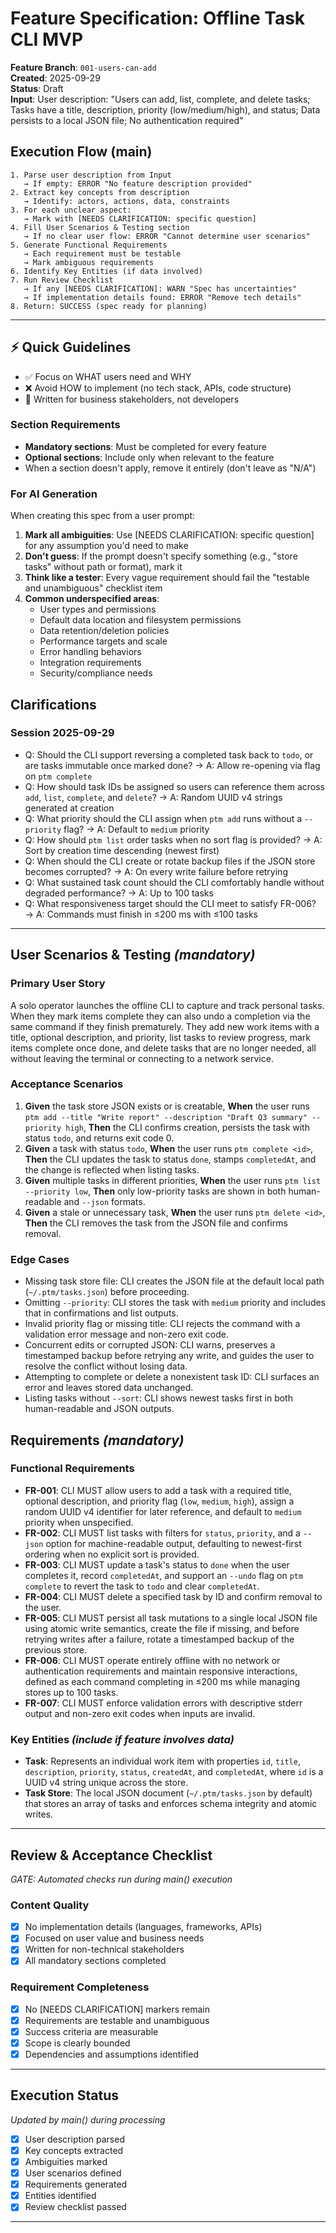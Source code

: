 # Feature Specification: Offline Task CLI MVP

**Feature Branch**: `001-users-can-add`  
**Created**: 2025-09-29  
**Status**: Draft  
**Input**: User description: "Users can add, list, complete, and delete tasks; Tasks have a title, description, priority (low/medium/high), and status; Data persists to a local JSON file; No authentication required"

## Execution Flow (main)
```
1. Parse user description from Input
   → If empty: ERROR "No feature description provided"
2. Extract key concepts from description
   → Identify: actors, actions, data, constraints
3. For each unclear aspect:
   → Mark with [NEEDS CLARIFICATION: specific question]
4. Fill User Scenarios & Testing section
   → If no clear user flow: ERROR "Cannot determine user scenarios"
5. Generate Functional Requirements
   → Each requirement must be testable
   → Mark ambiguous requirements
6. Identify Key Entities (if data involved)
7. Run Review Checklist
   → If any [NEEDS CLARIFICATION]: WARN "Spec has uncertainties"
   → If implementation details found: ERROR "Remove tech details"
8. Return: SUCCESS (spec ready for planning)
```

---

## ⚡ Quick Guidelines
- ✅ Focus on WHAT users need and WHY
- ❌ Avoid HOW to implement (no tech stack, APIs, code structure)
- 👥 Written for business stakeholders, not developers

### Section Requirements
- **Mandatory sections**: Must be completed for every feature
- **Optional sections**: Include only when relevant to the feature
- When a section doesn't apply, remove it entirely (don't leave as "N/A")

### For AI Generation
When creating this spec from a user prompt:
1. **Mark all ambiguities**: Use [NEEDS CLARIFICATION: specific question] for any assumption you'd need to make
2. **Don't guess**: If the prompt doesn't specify something (e.g., "store tasks" without path or format), mark it
3. **Think like a tester**: Every vague requirement should fail the "testable and unambiguous" checklist item
4. **Common underspecified areas**:
   - User types and permissions
   - Default data location and filesystem permissions
   - Data retention/deletion policies  
   - Performance targets and scale
   - Error handling behaviors
   - Integration requirements
   - Security/compliance needs

## Clarifications

### Session 2025-09-29

- Q: Should the CLI support reversing a completed task back to `todo`, or are tasks immutable once marked done? → A: Allow re-opening via flag on `ptm complete`
- Q: How should task IDs be assigned so users can reference them across `add`, `list`, `complete`, and `delete`? → A: Random UUID v4 strings generated at creation
- Q: What priority should the CLI assign when `ptm add` runs without a `--priority` flag? → A: Default to `medium` priority
- Q: How should `ptm list` order tasks when no sort flag is provided? → A: Sort by creation time descending (newest first)
- Q: When should the CLI create or rotate backup files if the JSON store becomes corrupted? → A: On every write failure before retrying
- Q: What sustained task count should the CLI comfortably handle without degraded performance? → A: Up to 100 tasks
- Q: What responsiveness target should the CLI meet to satisfy FR-006? → A: Commands must finish in ≤200 ms with ≤100 tasks

---

## User Scenarios & Testing *(mandatory)*

### Primary User Story
A solo operator launches the offline CLI to capture and track personal tasks. When they mark items complete they can also undo a completion via the same command if they finish prematurely. They add new work items with a title, optional description, and priority, list tasks to review progress, mark items complete once done, and delete tasks that are no longer needed, all without leaving the terminal or connecting to a network service.

### Acceptance Scenarios
1. **Given** the task store JSON exists or is creatable, **When** the user runs `ptm add --title "Write report" --description "Draft Q3 summary" --priority high`, **Then** the CLI confirms creation, persists the task with status `todo`, and returns exit code 0.
2. **Given** a task with status `todo`, **When** the user runs `ptm complete <id>`, **Then** the CLI updates the task to status `done`, stamps `completedAt`, and the change is reflected when listing tasks.
3. **Given** multiple tasks in different priorities, **When** the user runs `ptm list --priority low`, **Then** only low-priority tasks are shown in both human-readable and `--json` formats.
4. **Given** a stale or unnecessary task, **When** the user runs `ptm delete <id>`, **Then** the CLI removes the task from the JSON file and confirms removal.

### Edge Cases
- Missing task store file: CLI creates the JSON file at the default local path (`~/.ptm/tasks.json`) before proceeding.
- Omitting `--priority`: CLI stores the task with `medium` priority and includes that in confirmations and list outputs.
- Invalid priority flag or missing title: CLI rejects the command with a validation error message and non-zero exit code.
- Concurrent edits or corrupted JSON: CLI warns, preserves a timestamped backup before retrying any write, and guides the user to resolve the conflict without losing data.
- Attempting to complete or delete a nonexistent task ID: CLI surfaces an error and leaves stored data unchanged.
- Listing tasks without `--sort`: CLI shows newest tasks first in both human-readable and JSON outputs.

## Requirements *(mandatory)*

### Functional Requirements
- **FR-001**: CLI MUST allow users to add a task with a required title, optional description, and priority flag (`low`, `medium`, `high`), assign a random UUID v4 identifier for later reference, and default to `medium` priority when unspecified.
- **FR-002**: CLI MUST list tasks with filters for `status`, `priority`, and a `--json` option for machine-readable output, defaulting to newest-first ordering when no explicit sort is provided.
- **FR-003**: CLI MUST update a task's status to `done` when the user completes it, record `completedAt`, and support an `--undo` flag on `ptm complete` to revert the task to `todo` and clear `completedAt`.
- **FR-004**: CLI MUST delete a specified task by ID and confirm removal to the user.
- **FR-005**: CLI MUST persist all task mutations to a single local JSON file using atomic write semantics, create the file if missing, and before retrying writes after a failure, rotate a timestamped backup of the previous store.
- **FR-006**: CLI MUST operate entirely offline with no network or authentication requirements and maintain responsive interactions, defined as each command completing in ≤200 ms while managing stores up to 100 tasks.
- **FR-007**: CLI MUST enforce validation errors with descriptive stderr output and non-zero exit codes when inputs are invalid.

### Key Entities *(include if feature involves data)*
- **Task**: Represents an individual work item with properties `id`, `title`, `description`, `priority`, `status`, `createdAt`, and `completedAt`, where `id` is a UUID v4 string unique across the store.
- **Task Store**: The local JSON document (`~/.ptm/tasks.json` by default) that stores an array of tasks and enforces schema integrity and atomic writes.

---

## Review & Acceptance Checklist
*GATE: Automated checks run during main() execution*

### Content Quality
- [x] No implementation details (languages, frameworks, APIs)
- [x] Focused on user value and business needs
- [x] Written for non-technical stakeholders
- [x] All mandatory sections completed

### Requirement Completeness
- [x] No [NEEDS CLARIFICATION] markers remain
- [x] Requirements are testable and unambiguous  
- [x] Success criteria are measurable
- [x] Scope is clearly bounded
- [x] Dependencies and assumptions identified

---

## Execution Status
*Updated by main() during processing*

- [x] User description parsed
- [x] Key concepts extracted
- [x] Ambiguities marked
- [x] User scenarios defined
- [x] Requirements generated
- [x] Entities identified
- [x] Review checklist passed

---
